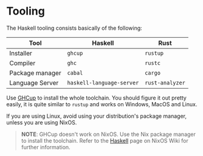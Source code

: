 # Tooling

The Haskell tooling consists basically of the following:

| Tool            | Haskell                   | Rust            |
| --------------- | ------------------------- | --------------- |
| Installer       | `ghcup`                   | `rustup`        |
| Compiler        | `ghc`                     | `rustc`         |
| Package manager | `cabal`                   | `cargo`         |
| Language Server | `haskell-language-server` | `rust-analyzer` |

Use [GHCup][ghcup] to install the whole toolchain. You should figure it out pretty easily, it is quite similar to `rustup`
and works on Windows, MacOS and Linux.

If you are using Linux, avoid using your distribution's package manager, unless
you are using NixOS.

> **NOTE**: GHCup doesn't work on NixOS. Use the Nix package manager to install the toolchain. Refer to the
> [Haskell][nixos-wiki-haskell] page on NixOS Wiki for further information.

[ghcup]: https://www.haskell.org/ghcup/
[nixos-wiki-haskell]: https://nixos.wiki/wiki/Haskell
